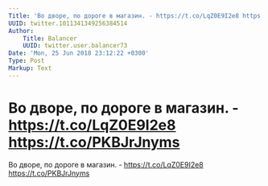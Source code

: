 ```yaml
---
Title: 'Во дворе, по дороге в магазин. - https://t.co/LqZ0E9I2e8 https://t.co/PKBJrJnyms'
UUID: twitter.1011341349256384514
Author:
    Title: Balancer
    UUID: twitter.user.balancer73
Date: 'Mon, 25 Jun 2018 23:12:22 +0300'
Type: Post
Markup: Text
---
```


# Во дворе, по дороге в магазин. - https://t.co/LqZ0E9I2e8 https://t.co/PKBJrJnyms

Во дворе, по дороге в магазин. - https://t.co/LqZ0E9I2e8
https://t.co/PKBJrJnyms